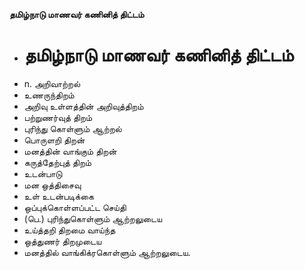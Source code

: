 **தமிழ்நாடு மாணவர் கணினித் திட்டம்**
- # தமிழ்நாடு மாணவர் கணினித் திட்டம்
- n. அறிவாற்றல்
- உணருந்திறம்
- அறிவு உள்ளத்தின் அறிவுத்திறம்
- பற்றுணர்வுத் திறம்
- புரிந்து கொள்ளும் ஆற்றல்
- பொருளறி திறன்
- மனத்தின் வாங்கும் திறன்
- கருத்தேற்புத் திறம்
-  உடன்பாடு
- மன ஒத்திசைவு
-  உள்  உடன்படிக்கை
- ஒப்புக்கொள்ளப்பட்ட செய்தி
- (பெ.) புரிந்துகொள்ளும் ஆற்றலுடைய
- உய்த்தறி திறமை வாய்ந்த
- ஒத்துணர் திறமுடைய
- மனத்தில் வாங்கிக்ரகொள்ளும் ஆற்றலுடைய.

